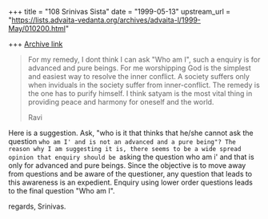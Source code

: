 +++
title = "108 Srinivas Sista"
date = "1999-05-13"
upstream_url = "https://lists.advaita-vedanta.org/archives/advaita-l/1999-May/010200.html"

+++
[Archive link](https://lists.advaita-vedanta.org/archives/advaita-l/1999-May/010200.html)

>
> For my remedy, I dont think I can ask "Who am I", such a
> enquiry is for advanced and pure beings. For me worshipping
> God is the simplest and easiest way to resolve the inner
> conflict. A society suffers only when inviduals in the
> society suffer from inner-conflict. The remedy is the one
> has to purify himself. I think satyam is the most vital
> thing in providing peace and harmony for oneself and the
> world.
>
> Ravi

Here is a suggestion. Ask, "who is it that thinks that he/she cannot
ask the question `who am I' and is not an advanced and a pure being"?
The reason why I am suggesting it is, there seems to be a wide spread
opinion that enquiry should be `asking the question who am i' and that
is only for advanced and pure beings. Since the objective is to move
away from questions and be aware of the questioner, any question that
leads to this awareness is an expedient. Enquiry using lower order
questions leads to the final question "Who am I".

regards,
Srinivas.

